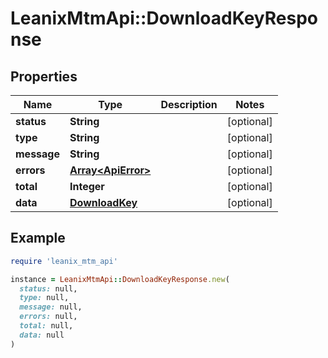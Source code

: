 # LeanixMtmApi::DownloadKeyResponse

## Properties

| Name | Type | Description | Notes |
| ---- | ---- | ----------- | ----- |
| **status** | **String** |  | [optional] |
| **type** | **String** |  | [optional] |
| **message** | **String** |  | [optional] |
| **errors** | [**Array&lt;ApiError&gt;**](ApiError.md) |  | [optional] |
| **total** | **Integer** |  | [optional] |
| **data** | [**DownloadKey**](DownloadKey.md) |  | [optional] |

## Example

```ruby
require 'leanix_mtm_api'

instance = LeanixMtmApi::DownloadKeyResponse.new(
  status: null,
  type: null,
  message: null,
  errors: null,
  total: null,
  data: null
)
```

